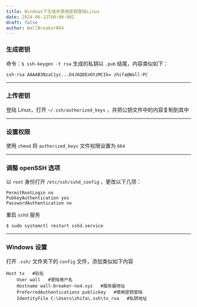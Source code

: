 ```yaml
---
title: Windows下生成并使用密钥登陆Linux
date: 2024-06-12T00:00:00Z
draft: false
author: WallBreakerNO4
---
```



### 生成密钥

命令：`$ ssh-keygen -t rsa`
生成的私钥以 `.pub` 结尾，内容类似如下：

```
ssh-rsa AAAAB3NzaC1yc...D4J6QDEnOtzMCIk= zhifa@Wall-PC
```

---

### 上传密钥

登陆 Linux，打开 `~/.ssh/authorized_keys` ，并把公钥文件中的内容复制到其中

---

### 设置权限

使用 `chmod` 将 `authorized_keys` 文件权限设置为 `664`

---

### 调整 openSSH 选项

以 `root` 身份打开 `/etc/ssh/sshd_config` ，更改以下几项：

```
PermitRootLogin no
PubkeyAuthentication yes
PasswordAuthentication no
```

重启 `sshd` 服务

`$ sudo systemctl restart sshd.service`

---

### Windows 设置

打开 `.ssh/` 文件夹下的 `config` 文件，添加类似如下内容

```
Host tx   #别名
	User wall   #登陆用户名
	Hostname wall-breaker-no4.xyz   #服务器地址
	PreferredAuthentications publickey   #使用密钥登陆
	IdentityFile C:\Users\zhifa\.ssh\tx_rsa   #私钥地址
```
